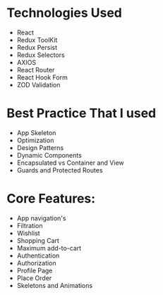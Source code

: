 # Technologies Used
- React
- Redux ToolKit
- Redux Persist
- Redux Selectors
- AXIOS
- React Router
- React Hook Form
- ZOD Validation

# Best Practice That I used
- App Skeleton
- Optimization
- Design Patterns
- Dynamic Components
- Encapsulated vs Container and View
- Guards and Protected Routes

# Core Features:
- App navigation's
- Filtration
- Wishlist
- Shopping Cart
- Maximum add-to-cart
- Authentication
- Authorization
- Profile Page
- Place Order
- Skeletons and Animations